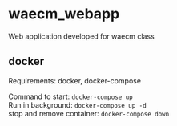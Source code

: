 # waecm_webapp
Web application developed for waecm class


## docker
Requirements: docker, docker-compose

Command to start: ``docker-compose up``  
Run in background: ``docker-compose up -d``  
stop and remove container: ``docker-compose down``  
